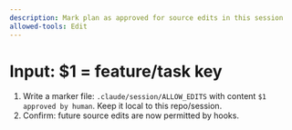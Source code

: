 ```yaml
---
description: Mark plan as approved for source edits in this session
allowed-tools: Edit
---
```

# Input: $1 = feature/task key
1) Write a marker file: `.claude/session/ALLOW_EDITS` with content `$1 approved by human`. Keep it local to this repo/session.
2) Confirm: future source edits are now permitted by hooks.

